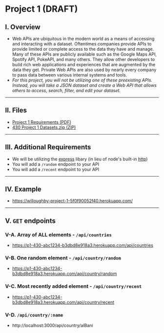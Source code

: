 # Project 1 (DRAFT)

## I. Overview
- Web APIs are ubiquitous in the modern world as a means of accessing and interacting with a dataset. Oftentimes companies provide APIs to provide limited or complete access to the data they have and manage. Many of these APIs are publicly available such as the Google Maps API, Spotify API, PokeAPI, and many others. They allow other developers to build rich web applications and experiences that are augmented by the data they get. Private Web APIs are also used by nearly every company to pass data between various internal systems and tools.
- *For this project, you will not be utilizing one of these preexisting APIs. Instead, you will take a JSON dataset and create a Web API that allows others to access, search, filter, and edit your dataset.*

---

## II. Files
- [Project 1 Requirements (PDF)](_files/430%20Project%201%20(New%2C%202024).pdf)
- [430 Project 1 Datasets.zip (ZIP)](_files/430%20Project%201%20Datasets.zip) 

---

## III. Additional Requirements
- We will be utilizing the [express](https://www.npmjs.com/package/express) libary (in lieu of node's built-in [http](https://nodejs.org/api/http.html))
- You will add a `/random` endpoint to your API
- You will add a `/recent` endpoint to your API

---

## IV. Example
- https://willoughby-project-1-5f0f90052f40.herokuapp.com/

---

## V. `GET` endpoints

### V-A. Array of ALL elements - `/api/countries`
- https://p1-430-abc1234-b3dbd8e918a3.herokuapp.com/api/countries

### V-B. One random element - `/api/country/random`
- https://p1-430-abc1234-b3dbd8e918a3.herokuapp.com/api/country/random

### V-C. Most recently added element - `/api/country/recent`
- https://p1-430-abc1234-b3dbd8e918a3.herokuapp.com/api/country/recent

### V-D. `/api/country/:name`
- http://localhost:3000/api/country/alBani


